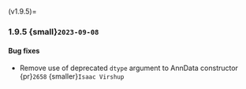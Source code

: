 (v1.9.5)=
### 1.9.5 {small}`2023-09-08`

#### Bug fixes

- Remove use of deprecated `dtype` argument to AnnData constructor {pr}`2658` {smaller}`Isaac Virshup`
